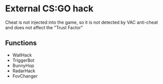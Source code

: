 # External CS:GO hack
Cheat is not injected into the game, so it is not detected by VAC anti-cheat and does not affect the "Trust Factor"

## Functions
- WallHack
- TriggerBot
- BunnyHop
- RadarHack
- FovChanger
